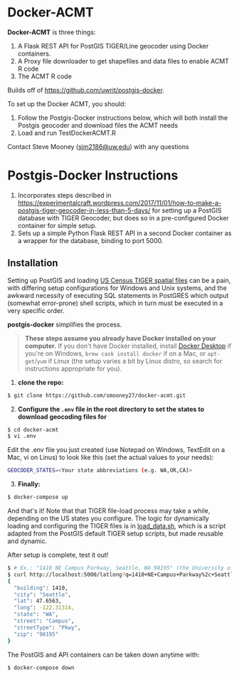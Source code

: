 # Docker-ACMT
**Docker-ACMT** is three things:

1) A Flask REST API for PostGIS TIGER/Line geocoder using Docker containers. 
2) A Proxy file downloader to get shapefiles and data files to enable ACMT R code
3) The ACMT R code

Builds off of https://github.com/uwrit/postgis-docker.

To set up the Docker ACMT, you should:

1) Follow the Postgis-Docker instructions below, which will both install the Postgis geocoder and download files the ACMT needs
2) Load and run TestDockerACMT.R

Contact Steve Mooney (sjm2186@uw.edu) with any questions

# Postgis-Docker Instructions

1) Incorporates steps described in https://experimentalcraft.wordpress.com/2017/11/01/how-to-make-a-postgis-tiger-geocoder-in-less-than-5-days/ for setting up a PostGIS database with TIGER Geocoder, but does so in a pre-configured Docker container for simple setup.
2) Sets up a simple Python Flask REST API in a second Docker container as a wrapper for the database, binding to port 5000.

## Installation
Setting up PostGIS and loading [US Census TIGER spatial files](https://www.census.gov/programs-surveys/geography.html) can be a pain, with differing setup configurations for Windows and Unix systems, and the awkward necessity of executing SQL statements in PostGRES which output (somewhat error-prone) shell scripts, which in turn must be executed in a very specific order.

**postgis-docker** simplifies the process.
> **These steps assume you already have Docker installed on your computer.** If you don't have Docker installed, install [Docker Desktop](https://docs.docker.com/docker-for-windows/install/) if you're on Windows, `brew cask install docker` if on a Mac, or `apt-get`/`yum` if Linux (the setup varies a bit by Linux distro, so search for instructions appropriate for you).

1) **clone the repo:**
```bash
$ git clone https://github.com/smooney27/docker-acmt.git
```

2) **Configure the `.env` file in the root directory to set the states to download geocoding files for**
```bash
$ cd docker-acmt
$ vi .env
```

Edit the .env file you just created (use Notepad on Windows, TextEdit on a Mac, vi on Linus)  to look like this (set the actual values to your needs):
```bash
GEOCODER_STATES=<Your state abbreviations (e.g. WA,OR,CA)>
```

3) **Finally:**
```bash
$ docker-compose up
```

And that's it! Note that that TIGER file-load process may take a while, depending on the US states you configure. The logic for dynamically loading and configuring the TIGER files is in [load_data.sh](./src/db/load_data.sh), which is a script adapted from the PostGIS default TIGER setup scripts, but made reusable and dynamic.

After setup is complete, test it out!
```bash
$ # Ex.: "1410 NE Campus Parkway, Seattle, WA 98195" (the University of Washington)
$ curl http://localhost:5000/latlong?q=1410+NE+Campus+Parkway%2c+Seattle%2c+WA+98195
{
  "building": 1410,
  "city": "Seattle",
  "lat": 47.6563,
  "long": -122.31314,
  "state": "WA",
  "street": "Campus",
  "streetType": "Pkwy",
  "zip": "98195"
}
```

The PostGIS and API containers can be taken down anytime with:
```bash
$ docker-compose down
```


